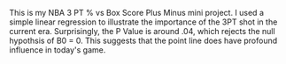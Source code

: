 This is my NBA 3 PT % vs Box Score Plus Minus mini project. I used a simple linear regression to illustrate the importance of the 3PT shot in the current era. Surprisingly, the P Value is around .04, which rejects the null hypothsis of B0 = 0. This suggests that the point line does have profound influence in today's game. 
